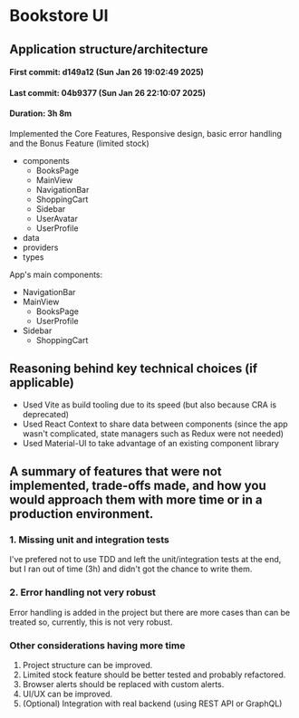 # Bookstore UI

## Application structure/architecture

#### First commit: d149a12 (Sun Jan 26 19:02:49 2025)

#### Last commit: 04b9377 (Sun Jan 26 22:10:07 2025)

#### Duration: 3h 8m

Implemented the Core Features, Responsive design, basic error handling and the Bonus Feature (limited stock)

- components
  - BooksPage
  - MainView
  - NavigationBar
  - ShoppingCart
  - Sidebar
  - UserAvatar
  - UserProfile
- data
- providers
- types

App's main components:

- NavigationBar
- MainView
  - BooksPage
  - UserProfile
- Sidebar
  - ShoppingCart

## Reasoning behind key technical choices (if applicable)

- Used Vite as build tooling due to its speed (but also because CRA is deprecated)
- Used React Context to share data between components (since the app wasn't complicated, state managers such as Redux were not needed)
- Used Material-UI to take advantage of an existing component library

## A summary of features that were not implemented, trade-offs made, and how you would approach them with more time or in a production environment.

### 1. Missing unit and integration tests

I've prefered not to use TDD and left the unit/integration tests at the end, but I ran out of time (3h) and didn't got the chance to write them.

### 2. Error handling not very robust

Error handling is added in the project but there are more cases than can be treated so, currently, this is not very robust.

### Other considerations having more time

1. Project structure can be improved.
2. Limited stock feature should be better tested and probably refactored.
3. Browser alerts should be replaced with custom alerts.
4. UI/UX can be improved.
5. (Optional) Integration with real backend (using REST API or GraphQL)
